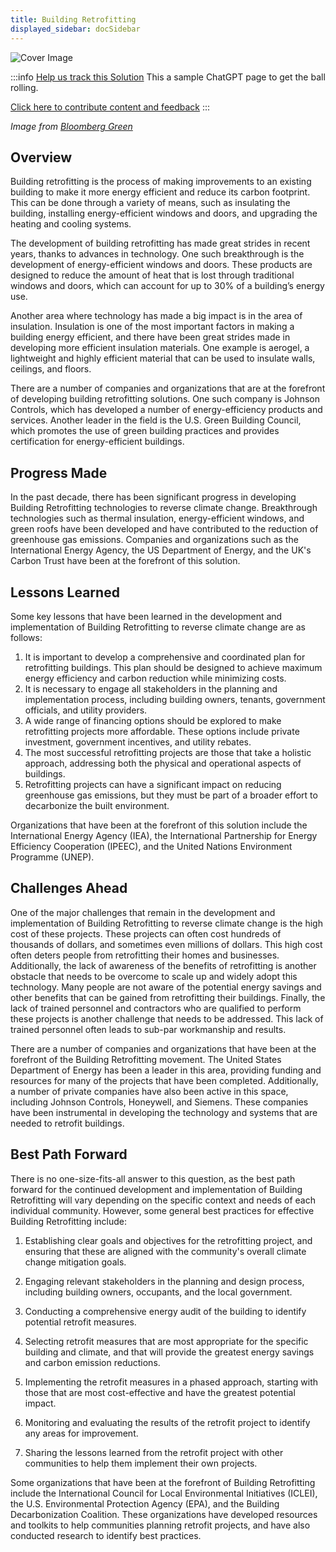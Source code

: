 ```yaml
---
title: Building Retrofitting
displayed_sidebar: docSidebar
---
```


![Cover Image](../static/img/building-retrofitting.jpg)

:::info [Help us track this Solution](contribute)
This a sample ChatGPT page to get the ball rolling.

[Click here to contribute content and feedback](contribute)
:::

_Image from [Bloomberg Green](https://www.bloomberg.com/sponsors/jll/seven-ways-to-retrofit/)_

## Overview

Building retrofitting is the process of making improvements to an existing building to make it more energy efficient and reduce its carbon footprint. This can be done through a variety of means, such as insulating the building, installing energy-efficient windows and doors, and upgrading the heating and cooling systems.

The development of building retrofitting has made great strides in recent years, thanks to advances in technology. One such breakthrough is the development of energy-efficient windows and doors. These products are designed to reduce the amount of heat that is lost through traditional windows and doors, which can account for up to 30% of a building’s energy use.

Another area where technology has made a big impact is in the area of insulation. Insulation is one of the most important factors in making a building energy efficient, and there have been great strides made in developing more efficient insulation materials. One example is aerogel, a lightweight and highly efficient material that can be used to insulate walls, ceilings, and floors.

There are a number of companies and organizations that are at the forefront of developing building retrofitting solutions. One such company is Johnson Controls, which has developed a number of energy-efficiency products and services. Another leader in the field is the U.S. Green Building Council, which promotes the use of green building practices and provides certification for energy-efficient buildings.

## Progress Made

In the past decade, there has been significant progress in developing Building Retrofitting technologies to reverse climate change. Breakthrough technologies such as thermal insulation, energy-efficient windows, and green roofs have been developed and have contributed to the reduction of greenhouse gas emissions. Companies and organizations such as the International Energy Agency, the US Department of Energy, and the UK's Carbon Trust have been at the forefront of this solution.

## Lessons Learned

Some key lessons that have been learned in the development and implementation of Building Retrofitting to reverse climate change are as follows: 

1. It is important to develop a comprehensive and coordinated plan for retrofitting buildings. This plan should be designed to achieve maximum energy efficiency and carbon reduction while minimizing costs. 
2. It is necessary to engage all stakeholders in the planning and implementation process, including building owners, tenants, government officials, and utility providers. 
3. A wide range of financing options should be explored to make retrofitting projects more affordable. These options include private investment, government incentives, and utility rebates. 
4. The most successful retrofitting projects are those that take a holistic approach, addressing both the physical and operational aspects of buildings. 
5. Retrofitting projects can have a significant impact on reducing greenhouse gas emissions, but they must be part of a broader effort to decarbonize the built environment.

Organizations that have been at the forefront of this solution include the International Energy Agency (IEA), the International Partnership for Energy Efficiency Cooperation (IPEEC), and the United Nations Environment Programme (UNEP).

## Challenges Ahead

One of the major challenges that remain in the development and implementation of Building Retrofitting to reverse climate change is the high cost of these projects. These projects can often cost hundreds of thousands of dollars, and sometimes even millions of dollars. This high cost often deters people from retrofitting their homes and businesses. Additionally, the lack of awareness of the benefits of retrofitting is another obstacle that needs to be overcome to scale up and widely adopt this technology. Many people are not aware of the potential energy savings and other benefits that can be gained from retrofitting their buildings. Finally, the lack of trained personnel and contractors who are qualified to perform these projects is another challenge that needs to be addressed. This lack of trained personnel often leads to sub-par workmanship and results.

There are a number of companies and organizations that have been at the forefront of the Building Retrofitting movement. The United States Department of Energy has been a leader in this area, providing funding and resources for many of the projects that have been completed. Additionally, a number of private companies have also been active in this space, including Johnson Controls, Honeywell, and Siemens. These companies have been instrumental in developing the technology and systems that are needed to retrofit buildings.

## Best Path Forward

There is no one-size-fits-all answer to this question, as the best path forward for the continued development and implementation of Building Retrofitting will vary depending on the specific context and needs of each individual community. However, some general best practices for effective Building Retrofitting include:

1. Establishing clear goals and objectives for the retrofitting project, and ensuring that these are aligned with the community's overall climate change mitigation goals.

2. Engaging relevant stakeholders in the planning and design process, including building owners, occupants, and the local government.

3. Conducting a comprehensive energy audit of the building to identify potential retrofit measures.

4. Selecting retrofit measures that are most appropriate for the specific building and climate, and that will provide the greatest energy savings and carbon emission reductions.

5. Implementing the retrofit measures in a phased approach, starting with those that are most cost-effective and have the greatest potential impact.

6. Monitoring and evaluating the results of the retrofit project to identify any areas for improvement.

7. Sharing the lessons learned from the retrofit project with other communities to help them implement their own projects.

Some organizations that have been at the forefront of Building Retrofitting include the International Council for Local Environmental Initiatives (ICLEI), the U.S. Environmental Protection Agency (EPA), and the Building Decarbonization Coalition. These organizations have developed resources and toolkits to help communities planning retrofit projects, and have also conducted research to identify best practices.

